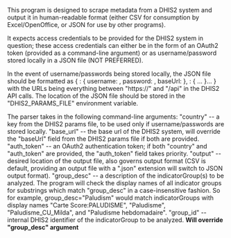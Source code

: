 This program is designed to scrape metadata from a DHIS2 system and output it
in human-readable format (either CSV for consumption by Excel/OpenOffice, or
JSON for use by other programs).

It expects access credentials to be provided for the DHIS2 system in question;
these access credentials can either be in the form of an OAuth2 token (provided
as a command-line argument) or as username/password stored locally in a JSON file
(NOT PREFERRED).

In the event of username/passwords being stored locally, the JSON file should be
formatted as
{
  <countryName1>: {
    username: <username1>,
    password: <password1>,
    baseUrl: <URL1>
  },
  <countryName2>: {
    ...
  }...
}
with the URLs being everything between "https://" and "/api" in the DHIS2 API calls.
The location of the JSON file should be stored in the "DHIS2_PARAMS_FILE" environment
variable.

The parser takes in the following command-line arguments:
"country" -- a key from the DHIS2 params file, to be used only if username/passwords are
  stored locally.
"base_url" -- the base url of the DHIS2 system, will override the "baseUrl" field from the
  DHIS2 params file if both are provided.
"auth_token" -- an OAuth2 authentication token; if both "country" and "auth_token" are
  provided, the "auth_token" field takes priority.
"output" -- desired location of the output file, also governs output format (CSV is default,
  providing an output file with a ".json" extension will switch to JSON output format).
"group_desc" -- a description of the indicatorGroup(s) to be analyzed. The program will check
  the display names of all indicator groups for substrings which match "group_desc" in a
  case-insensitive fashion. So for example, group_desc="Paludism" would match indicatorGroups
  with display names "Carte Score:PALUDISME", "Paludisme", "Paludisme_CU_Milda", and
  "Paludisme hebdomadaire".
"group_id" -- internal DHIS2 identifier of the indicatorGroup to be analyzed.
  **Will override "group_desc" argument**
